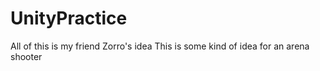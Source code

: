 # UnityPractice
All of this is my friend Zorro's idea
This is some kind of idea for an arena shooter
